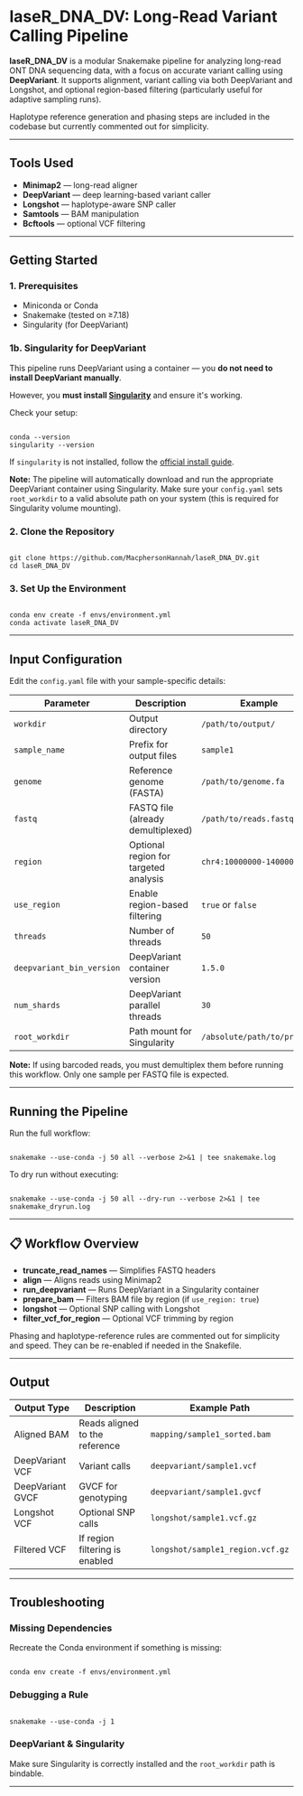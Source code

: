 <h1>laseR_DNA_DV: Long-Read Variant Calling Pipeline</h1>

<p><strong>laseR_DNA_DV</strong> is a modular Snakemake pipeline for analyzing long-read ONT DNA sequencing data, with a focus on accurate variant calling using <strong>DeepVariant</strong>. It supports alignment, variant calling via both DeepVariant and Longshot, and optional region-based filtering (particularly useful for adaptive sampling runs).</p>

<p>Haplotype reference generation and phasing steps are included in the codebase but currently commented out for simplicity.</p>

<hr>


<h2>Tools Used</h2>
<ul>
  <li><strong>Minimap2</strong> — long-read aligner</li>
  <li><strong>DeepVariant</strong> — deep learning-based variant caller</li>
  <li><strong>Longshot</strong> — haplotype-aware SNP caller</li>
  <li><strong>Samtools</strong> — BAM manipulation</li>
  <li><strong>Bcftools</strong> — optional VCF filtering</li>
</ul>

<hr>

<h2>Getting Started</h2>

<h3>1. Prerequisites</h3>
<ul>
  <li>Miniconda or Conda</li>
  <li>Snakemake (tested on ≥7.18)</li>
  <li>Singularity (for DeepVariant)</li>

  
</ul>

<h3>1b. Singularity for DeepVariant</h3>

<p>This pipeline runs DeepVariant using a container — you <strong>do not need to install DeepVariant manually</strong>.</p>

<p>However, you <strong>must install <a href="https://docs.sylabs.io/guides/latest/user-guide/">Singularity</a></strong> and ensure it's working.</p>

<p>Check your setup:</p>

<pre><code class="language-bash">
conda --version
singularity --version
</code></pre>

<p>If <code>singularity</code> is not installed, follow the 
<a href="https://docs.sylabs.io/guides/latest/user-guide/quick_start.html">official install guide</a>.</p>

<p><strong>Note:</strong> The pipeline will automatically download and run the appropriate DeepVariant container using Singularity. Make sure your <code>config.yaml</code> sets <code>root_workdir</code> to a valid absolute path on your system (this is required for Singularity volume mounting).</p>



<h3>2. Clone the Repository</h3>
<pre><code class="language-bash">
git clone https://github.com/MacphersonHannah/laseR_DNA_DV.git
cd laseR_DNA_DV
</code></pre>

<h3>3. Set Up the Environment</h3>
<pre><code class="language-bash">
conda env create -f envs/environment.yml
conda activate laseR_DNA_DV
</code></pre>

<hr>

<h2>Input Configuration</h2>

<p>Edit the <code>config.yaml</code> file with your sample-specific details:</p>

<table>
  <thead>
    <tr><th>Parameter</th><th>Description</th><th>Example</th></tr>
  </thead>
  <tbody>
    <tr><td><code>workdir</code></td><td>Output directory</td><td><code>/path/to/output/</code></td></tr>
    <tr><td><code>sample_name</code></td><td>Prefix for output files</td><td><code>sample1</code></td></tr>
    <tr><td><code>genome</code></td><td>Reference genome (FASTA)</td><td><code>/path/to/genome.fa</code></td></tr>
    <tr><td><code>fastq</code></td><td>FASTQ file (already demultiplexed)</td><td><code>/path/to/reads.fastq</code></td></tr>
    <tr><td><code>region</code></td><td>Optional region for targeted analysis</td><td><code>chr4:10000000-14000000</code></td></tr>
    <tr><td><code>use_region</code></td><td>Enable region-based filtering</td><td><code>true</code> or <code>false</code></td></tr>
    <tr><td><code>threads</code></td><td>Number of threads</td><td><code>50</code></td></tr>
    <tr><td><code>deepvariant_bin_version</code></td><td>DeepVariant container version</td><td><code>1.5.0</code></td></tr>
    <tr><td><code>num_shards</code></td><td>DeepVariant parallel threads</td><td><code>30</code></td></tr>
    <tr><td><code>root_workdir</code></td><td>Path mount for Singularity</td><td><code>/absolute/path/to/project</code></td></tr>
  </tbody>
</table>

<p><strong>Note:</strong> If using barcoded reads, you must demultiplex them before running this workflow. Only one sample per FASTQ file is expected.</p>

<hr>

<h2>Running the Pipeline</h2>

<p>Run the full workflow:</p>

<pre><code class="language-bash">
snakemake --use-conda -j 50 all --verbose 2>&1 | tee snakemake.log
</code></pre>

<p>To dry run without executing:</p>

<pre><code class="language-bash">
snakemake --use-conda -j 50 all --dry-run --verbose 2>&1 | tee snakemake_dryrun.log
</code></pre>

<hr>

<h2>📋 Workflow Overview</h2>

<ul>
  <li><strong>truncate_read_names</strong> — Simplifies FASTQ headers</li>
  <li><strong>align</strong> — Aligns reads using Minimap2</li>
  <li><strong>run_deepvariant</strong> — Runs DeepVariant in a Singularity container</li>
  <li><strong>prepare_bam</strong> — Filters BAM file by region (if <code>use_region: true</code>)</li>
  <li><strong>longshot</strong> — Optional SNP calling with Longshot</li>
  <li><strong>filter_vcf_for_region</strong> — Optional VCF trimming by region</li>
</ul>

<p>Phasing and haplotype-reference rules are commented out for simplicity and speed. They can be re-enabled if needed in the Snakefile.</p>

<hr>

<h2>Output</h2>

<table>
  <thead>
    <tr><th>Output Type</th><th>Description</th><th>Example Path</th></tr>
  </thead>
  <tbody>
    <tr><td>Aligned BAM</td><td>Reads aligned to the reference</td><td><code>mapping/sample1_sorted.bam</code></td></tr>
    <tr><td>DeepVariant VCF</td><td>Variant calls</td><td><code>deepvariant/sample1.vcf</code></td></tr>
    <tr><td>DeepVariant GVCF</td><td>GVCF for genotyping</td><td><code>deepvariant/sample1.gvcf</code></td></tr>
    <tr><td>Longshot VCF</td><td>Optional SNP calls</td><td><code>longshot/sample1.vcf.gz</code></td></tr>
    <tr><td>Filtered VCF</td><td>If region filtering is enabled</td><td><code>longshot/sample1_region.vcf.gz</code></td></tr>
  </tbody>
</table>

<hr>

<h2>Troubleshooting</h2>

<h3>Missing Dependencies</h3>
<p>Recreate the Conda environment if something is missing:</p>
<pre><code class="language-bash">
conda env create -f envs/environment.yml
</code></pre>

<h3>Debugging a Rule</h3>
<pre><code class="language-bash">
snakemake --use-conda -j 1 <rule_name>
</code></pre>

<h3>DeepVariant & Singularity</h3>
<p>Make sure Singularity is correctly installed and the <code>root_workdir</code> path is bindable.</p>

---

